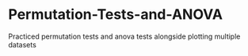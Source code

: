 # Permutation-Tests-and-ANOVA
Practiced permutation tests and anova tests alongside plotting multiple datasets
